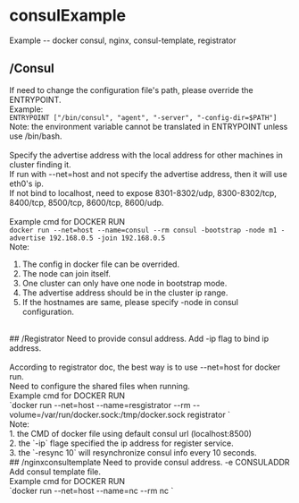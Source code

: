 # consulExample

Example -- docker consul, nginx, consul-template, registrator

## /Consul
If need to change the configuration file's path, please override the ENTRYPOINT. <br />
Example: <br />
` ENTRYPOINT ["/bin/consul", "agent", "-server", "-config-dir=$PATH"] ` <br />
Note: the environment variable cannot be translated in ENTRYPOINT unless use /bin/bash. <br />
<br />
Specify the advertise address with the local address for other machines in cluster finding it. <br />
If run with --net=host and not specify the advertise address, then it will use eth0's ip. <br />
If not bind to localhost, need to expose 8301-8302/udp, 8300-8302/tcp, 8400/tcp, 8500/tcp, 8600/tcp, 8600/udp. <br />
<br />
Example cmd for DOCKER RUN <br />
`docker run --net=host --name=consul --rm consul -bootstrap -node m1 -advertise 192.168.0.5 -join 192.168.0.5 ` <br />
Note: <br />
1. The config in docker file can be overrided. <br />
2. The node can join itself. <br />
3. One cluster can only have one node in bootstrap mode. <br />
4. The advertise address should be in the cluster ip range. <br />
5. If the hostnames are same, please specify -node in consul configuration. <br />
<br />
## /Registrator
Need to provide consul address. Add -ip flag to bind ip address. <br />
<br />
According to registrator doc, the best way is to use --net=host for docker run. <br />
Need to configure the shared files when running. <br />
Example cmd for DOCKER RUN <br />
`docker run --net=host --name=resgistrator --rm --volume=/var/run/docker.sock:/tmp/docker.sock registrator ` <br />
Note: <br />
1. the CMD of docker file using default consul url (localhost:8500) <br />
2. the `-ip` flage specified the ip address for register service. <br />
3. the `-resync 10`  will resynchronize consul info every 10 seconds. <br />
## /nginxconsultemplate
Need to provide consul address. -e CONSULADDR <br />
Add consul template file. <br />
Example cmd for DOCKER RUN <br />
`docker run --net=host --name=nc --rm nc ` <br />
